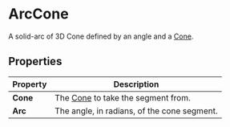# ArcCone

A solid-arc of 3D Cone defined by an angle and a [Cone](Type-Cone.md).

## Properties

| **Property** | **Description**                                    |
| ------------ | -------------------------------------------------- |
| **Cone**     | The [Cone](Type-Cone.md) to take the segment from. |
| **Arc**      | The angle, in radians, of the cone segment.        |
